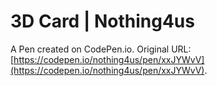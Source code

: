 # 3D Card | Nothing4us

A Pen created on CodePen.io. Original URL: [https://codepen.io/nothing4us/pen/xxJYWvV](https://codepen.io/nothing4us/pen/xxJYWvV).

